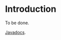 # Introduction

To be done.

[Javadocs](javadocs://jse/ext/org/restlet/ext/gson/package-summary.html).

